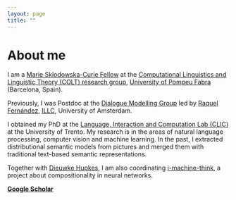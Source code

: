 ```yaml
---
layout: page
title: ""
---
```



# About me

I am a [Marie Sklodowska-Curie Fellow](https://ec.europa.eu/research/mariecurieactions/) at the [Computational Linguistics and 
Linguistic Theory (COLT) research group](https://www.upf.edu/web/colt), [University of Pompeu Fabra](https://www.upf.edu/) (Barcelona, Spain).

Previously, I was Postdoc at the 
[Dialogue Modelling Group](https://staff.fnwi.uva.nl/r.fernandezrovira/dialogue-group.php)
led by [Raquel Fernández](https://staff.fnwi.uva.nl/r.fernandezrovira/), [ILLC](http://www.illc.uva.nl/), 
University of Amsterdam.

I obtained my PhD at the [Language, Interaction and Computation Lab (CLIC)](http://clic.cimec.unitn.it/) at the 
University of Trento. My research is in the areas of natural language 
processing, computer vision and machine learning. In the past, I extracted distributional semantic models from pictures and 
merged them with traditional text-based semantic representations. 

Together with 
[Dieuwke Hupkes](http://dieuwkehupkes.nl/),
I am also coordinating [i-machine-think](https://github.com/i-machine-think), 
a project about compositionality in neural networks. 

**[Google Scholar](https://scholar.google.com/citations?user=Oyb3NYgAAAAJ&hl=en)**
